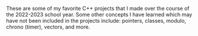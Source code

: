 These are some of my favorite C++ projects that I made over the course of the 2022-2023 school year. Some other concepts I have learned which may have not been included in the projects include: pointers, classes, modulo, chrono (timer), vectors, and more.

